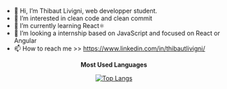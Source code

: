 - 👋 Hi, I’m Thibaut Livigni, web developper student.
- 👀 I’m interested in clean code and clean commit
- 🌱 I’m currently learning React⚛️
- 💞️ I’m looking a internship based on JavaScript and focused on React or Angular
- 📫 How to reach me >> https://www.linkedin.com/in/thibautlivigni/

<p align='center'><b>Most Used Languages</b></p>

<p align='center'>
<a href="https://github.com/anuraghazra/github-readme-stats">
<img src="https://github-readme-stats.vercel.app/api/top-langs/?username=LordThi&hide_title=1&layout=compact&theme=dark" alt="Top Langs" />
</a>
</p>
